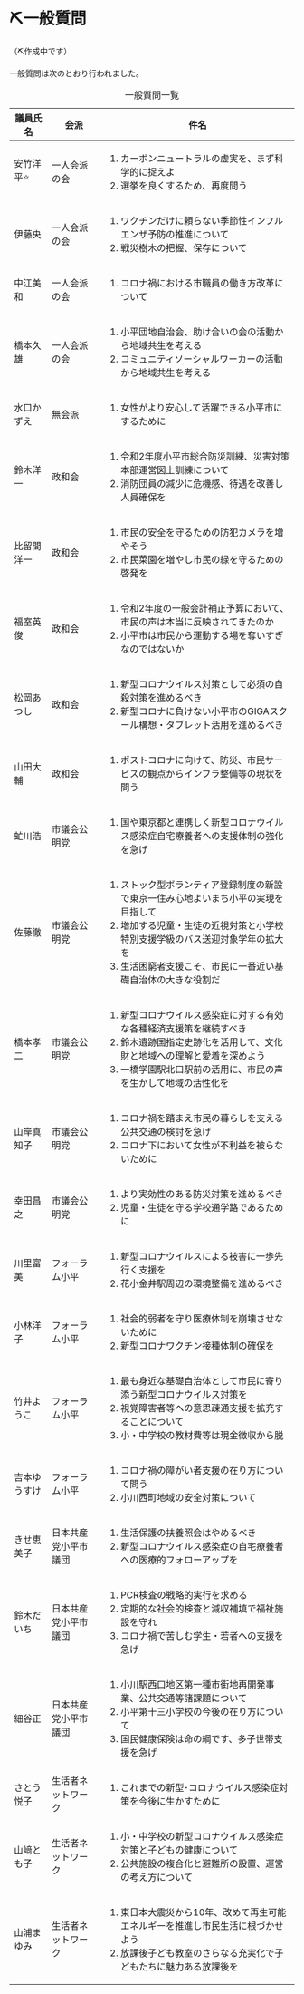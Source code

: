 # ⛏️一般質問
（⛏️作成中です）


一般質問は次のとおり行われました。

<table class="bordered slim">
<caption>一般質問一覧</caption>
<thead>
<tr><th>議員氏名</th><th>会派</th><th class="nosort">件名</th></tr>
</thead>
<tbody>
<tr><td>安竹洋平⭐️</td><td>一人会派の会</td><td>

1. カーボンニュートラルの虚実を、まず科学的に捉えよ
1. 選挙を良くするため、再度問う

</td></tr>
<tr><td>伊藤央</td><td>一人会派の会</td><td>

1. ワクチンだけに頼らない季節性インフルエンザ予防の推進について
1. 戦災樹木の把握、保存について

</td></tr>


<tr><td>中江美和</td><td>一人会派の会</td><td>

1. コロナ禍における市職員の働き方改革について

</td></tr>
<tr><td>橋本久雄</td><td>一人会派の会</td><td>

1. 小平団地自治会、助け合いの会の活動から地域共生を考える
1. コミュニティソーシャルワーカーの活動から地域共生を考える

</td></tr>

<tr><td>水口かずえ</td><td>無会派</td><td>

1. 女性がより安心して活躍できる小平市にするために

</td></tr>

<tr><td>鈴木洋一</td><td>政和会</td><td>

1. 令和2年度小平市総合防災訓練、災害対策本部運営図上訓練について
1. 消防団員の減少に危機感、待遇を改善し人員確保を

</td></tr>

<tr><td>比留間洋一</td><td>政和会</td><td>

1. 市民の安全を守るための防犯カメラを増やそう
1. 市民菜園を増やし市民の緑を守るための啓発を

</td></tr>

<tr><td>福室英俊</td><td>政和会</td><td>

1. 令和2年度の一般会計補正予算において、市民の声は本当に反映されてきたのか
1. 小平市は市民から運動する場を奪いすぎなのではないか

</td></tr>

<tr><td>松岡あつし</td><td>政和会</td><td>

1. 新型コロナウイルス対策として必須の自殺対策を進めるべき
1. 新型コロナに負けない小平市のGIGAスクール構想・タブレット活用を進めるべき

</td></tr>

<tr><td>山田大輔</td><td>政和会</td><td>

1. ポストコロナに向けて、防災、市民サービスの観点からインフラ整備等の現状を問う

</td></tr>

<tr><td>虻川浩</td><td>市議会公明党</td><td>

1. 国や東京都と連携しく新型コロナウイルス感染症自宅療養者への支援体制の強化を急げ

</td></tr>

<tr><td>佐藤徹</td><td>市議会公明党</td><td>

1. ストック型ボランティア登録制度の新設で東京一住み心地よいまち小平の実現を目指して
1. 増加する児童・生徒の近視対策と小学校特別支援学級のバス送迎対象学年の拡大を
1. 生活困窮者支援こそ、市民に一番近い基礎自治体の大きな役割だ

</td></tr>

<tr><td>橋本孝二</td><td>市議会公明党</td><td>

1. 新型コロナウイルス感染症に対する有効な各種経済支援策を継続すべき
1. 鈴木遺跡国指定史跡化を活用して、文化財と地域への理解と愛着を深めよう
1. 一橋学園駅北口駅前の活用に、市民の声を生かして地域の活性化を

</td></tr>

<tr><td>山岸真知子</td><td>市議会公明党</td><td>

1. コロナ禍を踏まえ市民の暮らしを支える公共交通の検討を急げ
1. コロナ下において女性が不利益を被らないために

</td></tr>

<tr><td>幸田昌之</td><td>市議会公明党</td><td>

1. より実効性のある防災対策を進めるべき
1. 児童・生徒を守る学校通学路であるために

</td></tr>


<tr><td>川里富美</td><td>フォーラム小平</td><td>

1. 新型コロナウイルスによる被害に一歩先行く支援を
1. 花小金井駅周辺の環境整備を進めるべき

</td></tr>

<tr><td>小林洋子</td><td>フォーラム小平</td><td>

1. 社会的弱者を守り医療体制を崩壊させないために
1. 新型コロナワクチン接種体制の確保を

</td></tr>

<tr><td>竹井ようこ</td><td>フォーラム小平</td><td>

1. 最も身近な基礎自治体として市民に寄り添う新型コロナウイルス対策を
1. 視覚障害者等への意思疎通支援を拡充することについて
1. 小・中学校の教材費等は現金徴収から脱

</td></tr>

<tr><td>吉本ゆうすけ</td><td>フォーラム小平</td><td>

1. コロナ禍の障がい者支援の在り方について問う
1. 小川西町地域の安全対策について

</td></tr>


<tr><td>きせ恵美子</td><td>日本共産党小平市議団</td><td>

1. 生活保護の扶養照会はやめるべき
1. 新型コロナウイルス感染症の自宅療養者への医療的フォローアップを

</td></tr>

<tr><td>鈴木だいち</td><td>日本共産党小平市議団</td><td>

1. PCR検査の戦略的実行を求める
1. 定期的な社会的検査と減収補填で福祉施設を守れ
1. コロナ禍で苦しむ学生・若者への支援を急げ

</td></tr>

<tr><td>細谷正</td><td>日本共産党小平市議団</td><td>

1. 小川駅西口地区第一種市街地再開発事業、公共交通等諸課題について
1. 小平第十三小学校の今後の在り方について
1. 国民健康保険は命の綱です、多子世帯支援を急げ

</td></tr>


<tr><td>さとう悦子</td><td>生活者ネットワーク</td><td>

1. これまでの新型･コロナウイルス感染症対策を今後に生かすために

</td></tr>

<tr><td>山﨑とも子</td><td>生活者ネットワーク</td><td>

1. 小・中学校の新型コロナウイルス感染症対策と子どもの健康について
1. 公共施設の複合化と避難所の設置、運営の考え方について

</td></tr>

<tr><td>山浦まゆみ</td><td>生活者ネットワーク</td><td>

1. 東日本大震災から10年、改めて再生可能エネルギーを推進し市民生活に根づかせよう
1. 放課後子ども教室のさらなる充実化で子どもたちに魅力ある放課後を

</td></tr>


</tbody>
</table>
